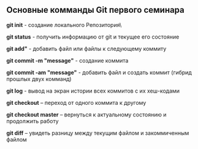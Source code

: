 ## Основные комманды Git первого семинара


**git init** -  создание локального Репозитория\

**git status** - получить информацию от git и текущее его состояние

**git add"** - добавить файл или файлы к следующему коммиту 

**git commit -m "message"** - создание коммита

**git commit -am "message"** - добавить файл и создать коммит (гибрид прошлых двух комманд)

**git log** - вывод на экран истории всех коммитов с их хеш-кодами

**git checkout** – переход от одного коммита к другому

**git checkout master** – вернуться к актуальному состоянию и продолжить работу

**git diff** – увидеть разницу между текущим файлом и закоммиченным файлом